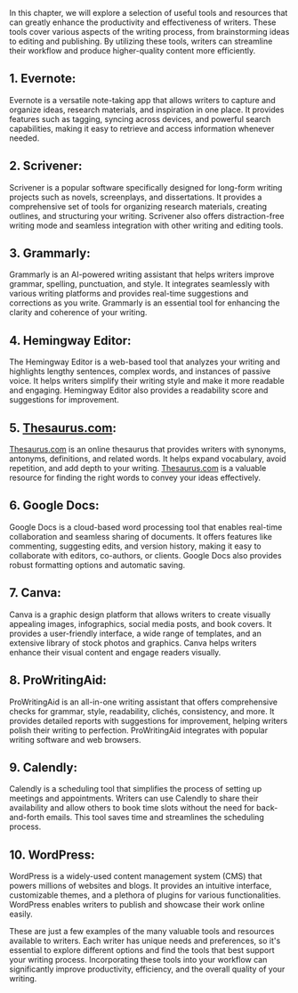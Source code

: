 
In this chapter, we will explore a selection of useful tools and resources that can greatly enhance the productivity and effectiveness of writers. These tools cover various aspects of the writing process, from brainstorming ideas to editing and publishing. By utilizing these tools, writers can streamline their workflow and produce higher-quality content more efficiently.

## 1\. **Evernote**:

Evernote is a versatile note-taking app that allows writers to capture and organize ideas, research materials, and inspiration in one place. It provides features such as tagging, syncing across devices, and powerful search capabilities, making it easy to retrieve and access information whenever needed.

## 2\. **Scrivener**:

Scrivener is a popular software specifically designed for long-form writing projects such as novels, screenplays, and dissertations. It provides a comprehensive set of tools for organizing research materials, creating outlines, and structuring your writing. Scrivener also offers distraction-free writing mode and seamless integration with other writing and editing tools.

## 3\. **Grammarly**:

Grammarly is an AI-powered writing assistant that helps writers improve grammar, spelling, punctuation, and style. It integrates seamlessly with various writing platforms and provides real-time suggestions and corrections as you write. Grammarly is an essential tool for enhancing the clarity and coherence of your writing.

## 4\. **Hemingway Editor**:

The Hemingway Editor is a web-based tool that analyzes your writing and highlights lengthy sentences, complex words, and instances of passive voice. It helps writers simplify their writing style and make it more readable and engaging. Hemingway Editor also provides a readability score and suggestions for improvement.

## 5\. **[Thesaurus.com](http://thesaurus.com/)**:

[Thesaurus.com](http://thesaurus.com/) is an online thesaurus that provides writers with synonyms, antonyms, definitions, and related words. It helps expand vocabulary, avoid repetition, and add depth to your writing. [Thesaurus.com](http://thesaurus.com/) is a valuable resource for finding the right words to convey your ideas effectively.

## 6\. **Google Docs**:

Google Docs is a cloud-based word processing tool that enables real-time collaboration and seamless sharing of documents. It offers features like commenting, suggesting edits, and version history, making it easy to collaborate with editors, co-authors, or clients. Google Docs also provides robust formatting options and automatic saving.

## 7\. **Canva**:

Canva is a graphic design platform that allows writers to create visually appealing images, infographics, social media posts, and book covers. It provides a user-friendly interface, a wide range of templates, and an extensive library of stock photos and graphics. Canva helps writers enhance their visual content and engage readers visually.

## 8\. **ProWritingAid**:

ProWritingAid is an all-in-one writing assistant that offers comprehensive checks for grammar, style, readability, clichés, consistency, and more. It provides detailed reports with suggestions for improvement, helping writers polish their writing to perfection. ProWritingAid integrates with popular writing software and web browsers.

## 9\. **Calendly**:

Calendly is a scheduling tool that simplifies the process of setting up meetings and appointments. Writers can use Calendly to share their availability and allow others to book time slots without the need for back-and-forth emails. This tool saves time and streamlines the scheduling process.

## 10\. **WordPress**:

WordPress is a widely-used content management system (CMS) that powers millions of websites and blogs. It provides an intuitive interface, customizable themes, and a plethora of plugins for various functionalities. WordPress enables writers to publish and showcase their work online easily.

These are just a few examples of the many valuable tools and resources available to writers. Each writer has unique needs and preferences, so it's essential to explore different options and find the tools that best support your writing process. Incorporating these tools into your workflow can significantly improve productivity, efficiency, and the overall quality of your writing.
